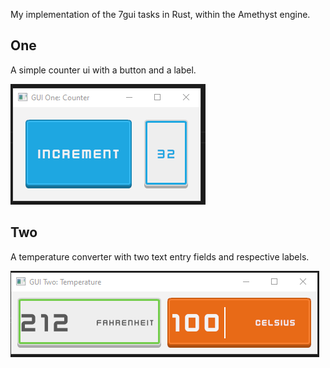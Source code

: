 My implementation of the 7gui tasks in Rust, within the Amethyst engine. 


## One
A simple counter ui with a button and a label.

<img src="screenshots/one/one-nineslice.png" alt="Incremental counter UI" />

## Two
A temperature converter with two text entry fields and respective labels.

<img src="screenshots/two/two-nineslice.png" alt="Temperature converter UI" />